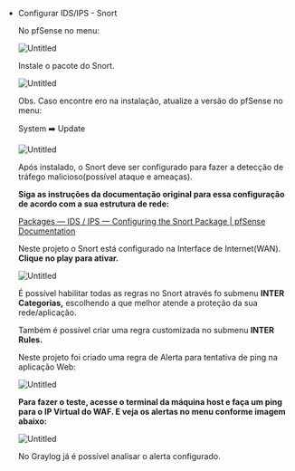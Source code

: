 - Configurar IDS/IPS - Snort
    
    No pfSense no menu: 
    
    ![Untitled](Projeto_2%20-%20Firewall,%20WAF,%20SIEM%20b9678ece1dc849258656670c38ca7246/Untitled%2042.png)
    
    Instale o pacote do Snort. 
    
    ![Untitled](Projeto_2%20-%20Firewall,%20WAF,%20SIEM%20b9678ece1dc849258656670c38ca7246/Untitled%2043.png)
    
    Obs. Caso encontre ero na instalação, atualize a versão do pfSense no menu: 
    
    System ➡️ Update
    
    ![Untitled](Projeto_2%20-%20Firewall,%20WAF,%20SIEM%20b9678ece1dc849258656670c38ca7246/Untitled%2044.png)
    
    Após instalado, o Snort deve ser configurado para fazer a detecção de tráfego malicioso(possível ataque e ameaças). 
    
    **Siga as instruções da documentação original para essa configuração de acordo com a sua estrutura de rede:** 
    
    [Packages — IDS / IPS — Configuring the Snort Package | pfSense Documentation](https://docs.netgate.com/pfsense/en/latest/packages/snort/setup.html)
    
    Neste projeto o Snort está configurado na Interface de Internet(WAN). **Clique no play para ativar.** 
    
    ![Untitled](Projeto_2%20-%20Firewall,%20WAF,%20SIEM%20b9678ece1dc849258656670c38ca7246/Untitled%2045.png)
    
    É possível habilitar todas as regras no Snort através fo submenu **INTER Categorias,** escolhendo a que melhor atende a proteção da sua rede/aplicação. 
    
    Também é possível criar uma regra customizada no submenu **INTER Rules.** 
    
    Neste projeto foi criado uma regra de Alerta para tentativa de ping na aplicação Web: 
    
    ![Untitled](Projeto_2%20-%20Firewall,%20WAF,%20SIEM%20b9678ece1dc849258656670c38ca7246/Untitled%2046.png)
    
    **Para fazer o teste, acesse o terminal da máquina host e faça um ping para o IP Virtual do WAF. E veja os alertas no menu conforme imagem abaixo:**
    
    ![Untitled](Projeto_2%20-%20Firewall,%20WAF,%20SIEM%20b9678ece1dc849258656670c38ca7246/Untitled%2047.png)
    
    No Graylog já é possível analisar o alerta configurado. 
